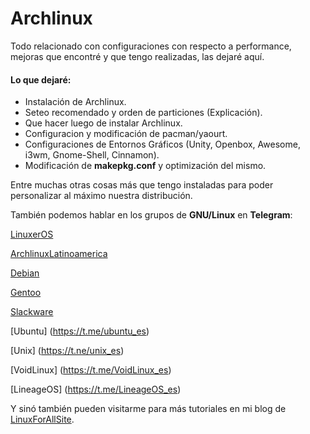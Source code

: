 # Archlinux

Todo relacionado con configuraciones con respecto a performance, mejoras que encontré y que tengo realizadas, las dejaré aquí.

#### Lo que dejaré:

- Instalación de Archlinux.
- Seteo recomendado y orden de particiones (Explicación).
- Que hacer luego de instalar Archlinux.
- Configuracion y modificación de pacman/yaourt.
- Configuraciones de Entornos Gráficos (Unity, Openbox, Awesome, i3wm, Gnome-Shell, Cinnamon).
- Modificación de **makepkg.conf** y optimización del mismo.

Entre muchas otras cosas más que tengo instaladas para poder personalizar al máximo nuestra distribución.

También podemos hablar en los grupos de **GNU/Linux** en **Telegram**:

[LinuxerOS](https://t.me/Linuxeros_es)

[ArchlinuxLatinoamerica](https://t.me/ArchlinuxlatinoAmerica)

[Debian](https://t.me/debian_esp)

[Gentoo](https://t.me/gentoo_es)

[Slackware](https://t.me/slackware_es)

[Ubuntu] (https://t.me/ubuntu_es)

[Unix] (https://t.ne/unix_es)

[VoidLinux] (https://t.me/VoidLinux_es)

[LineageOS] (https://t.me/LineageOS_es)

Y sinó también pueden visitarme para más tutoriales en mi blog de [LinuxForAllSite](https://linuxforallsite.wordpress.com/).

